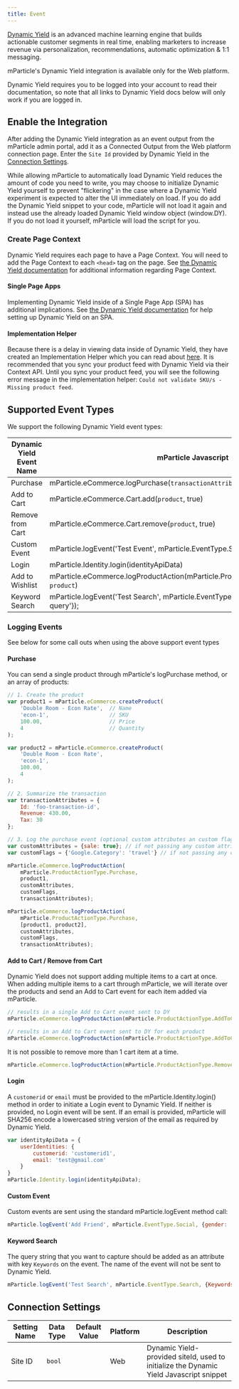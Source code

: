 ```yaml
---
title: Event
---
```


[Dynamic Yield](https://www.dynamicyield.com/) is an advanced machine learning engine that builds actionable customer segments in real time, enabling marketers to increase revenue via personalization, recommendations, automatic optimization & 1:1 messaging.

mParticle's Dynamic Yield integration is available only for the Web platform.

<aside>Dynamic Yield requires you to be logged into your account to read their documentation, so note that all links to Dynamic Yield docs below will only work if you are logged in.</aside>

## Enable the Integration

After adding the Dynamic Yield integration as an event output from the mParticle admin portal, add it as a Connected Output from the Web platform connection page. Enter the `Site Id` provided by Dynamic Yield in the [Connection Settings](#connection-settings).

While allowing mParticle to automatically load Dynamic Yield reduces the amount of code you need to write, you may choose to initialize Dynamic Yield yourself to prevent "flickering" in the case where a Dynamic Yield experiment is expected to alter the UI immediately on load. If you do add the Dynamic Yield snippet to your code, mParticle will not load it again and instead use the already loaded Dynamic Yield window object (window.DY). If you do not load it yourself, mParticle will load the script for you. 

### Create Page Context
Dynamic Yield requires each page to have a Page Context. You will need to add the Page Context to each `<head>` tag on the page. See [the Dynamic Yield documentation](http://support.dynamicyield.com/article/page-context/) for additional information regarding Page Context.

#### Single Page Apps
Implementing Dynamic Yield inside of a Single Page App (SPA) has additional implications. See [the Dynamic Yield documentation](https://support.dynamicyield.com/hc/en-us/articles/360022956414-Support-for-Websites-using-Single-Page-Applications-SPA-) for help setting up Dynamic Yield on an SPA.

#### Implementation Helper

Because there is a delay in viewing data inside of Dynamic Yield, they have created an Implementation Helper which you can read about [here](https://www.dynamicyield.com/2016/06/introducing-seamless-preview-configuration-debugging/). It is recommended that you sync your product feed with Dynamic Yield via their Context API. Until you sync your product feed, you will see the following error message in the implementation helper: `Could not validate SKU/s - Missing product feed`.

## Supported Event Types
We support the following Dynamic Yield event types:

Dynamic Yield Event Name  | mParticle Javascript |
---------------------------- | ---------------------|
Purchase | mParticle.eCommerce.logPurchase(`transactionAttributes`, `product`)
Add to Cart | mParticle.eCommerce.Cart.add(`product`, true)
Remove from Cart | mParticle.eCommerce.Cart.remove(`product`, true)
Custom Event | mParticle.logEvent('Test Event', mParticle.EventType.Social)
Login | mParticle.Identity.login(identityApiData)
Add to Wishlist | mParticle.eCommerce.logProductAction(mParticle.ProductActionType.AddToWishlist, `product`)
Keyword Search | mParticle.logEvent('Test Search', mParticle.EventType.Search, {Keywords: 'search query'});

### Logging Events
See below for some call outs when using the above support event types

#### Purchase
You can send a single product through mParticle's logPurchase method, or an array of products:

```javascript
// 1. Create the product
var product1 = mParticle.eCommerce.createProduct(
    'Double Room - Econ Rate',  // Name
    'econ-1',                   // SKU
    100.00,                     // Price
    4                           // Quantity
);

var product2 = mParticle.eCommerce.createProduct(
    'Double Room - Econ Rate',
    'econ-1', 
    100.00, 
    4
);

// 2. Summarize the transaction
var transactionAttributes = {
    Id: 'foo-transaction-id',
    Revenue: 430.00,
    Tax: 30
};

// 3. Log the purchase event (optional custom attributes an custom flags depending on your );
var customAttributes = {sale: true}; // if not passing any custom attributes, pass null
var customFlags = {'Google.Category': 'travel'} // if not passing any custom flags, pass null

mParticle.eCommerce.logProductAction(
    mParticle.ProductActionType.Purchase,
    product1,
    customAttributes,
    customFlags,
    transactionAttributes);

mParticle.eCommerce.logProductAction(
    mParticle.ProductActionType.Purchase,
    [product1, product2],
    customAttributes,
    customFlags,
    transactionAttributes);
```

#### Add to Cart / Remove from Cart
Dynamic Yield does not support adding multiple items to a cart at once. When adding multiple items to a cart through mParticle, we will iterate over the products and send an Add to Cart event for each item added via mParticle.

```javascript
// results in a single Add to Cart event sent to DY
mParticle.eCommerce.logProductAction(mParticle.ProductActionType.AddToCart, product1, customAttributes);

// results in an Add to Cart event sent to DY for each product
mParticle.eCommerce.logProductAction(mParticle.ProductActionType.AddToCart, [product1, product2], customAttributes);
```

It is not possible to remove more than 1 cart item at a time.

```javascript
mParticle.eCommerce.logProductAction(mParticle.ProductActionType.RemoveFromCart, product1, customAttributes);
```

#### Login
A `customerid` or `email` must be provided to the mParticle.Identity.login() method in order to initiate a Login event to Dynamic Yield. If neither is provided, no Login event will be sent. If an email is provided, mParticle will SHA256 encode a lowercased string version of the email as required by Dynamic Yield.

```javascript
var identityApiData = {
    userIdentities: {
        customerid: 'customerid1',
        email: 'test@gmail.com'
    }
}
mParticle.Identity.login(identityApiData);
```

#### Custom Event
Custom events are sent using the standard mParticle.logEvent method call:

```javascript
mParticle.logEvent('Add Friend', mParticle.EventType.Social, {gender: 'male', age: 45});
```

#### Keyword Search
The query string that you want to capture should be added as an attribute with key `Keywords` on the event. The name of the event will not be sent to Dynamic Yield.

```javascript
mParticle.logEvent('Test Search', mParticle.EventType.Search, {Keywords: 'iMac computer'});
```

## Connection Settings
| Setting Name |  Data Type    | Default Value | Platform | Description |
| ---|---|---|---|---
| Site ID | `bool` | | Web | Dynamic Yield-provided siteId, used to initialize the Dynamic Yield Javascript snippet |
